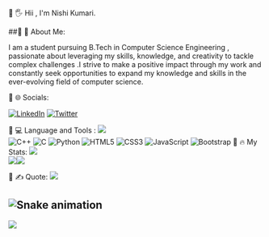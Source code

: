 
🔗 🖐️ Hii , I'm Nishi Kumari.
 
##🔗 💫 About Me:

I am a student pursuing B.Tech in Computer Science Engineering , passionate about leveraging my skills, knowledge, and creativity to tackle complex challenges .I strive to make a positive impact through my work and constantly seek opportunities to expand my knowledge and skills in the ever-evolving field of computer science.


🔗 🌐 Socials:

[![LinkedIn](https://img.shields.io/badge/LinkedIn-%230077B5.svg?logo=linkedin&logoColor=white)](https://linkedin.com/in/https://www.linkedin.com/in/nishi-kumari-802781238/) [![Twitter](https://img.shields.io/badge/Twitter-%231DA1F2.svg?logo=Twitter&logoColor=white)](https://twitter.com/https://twitter.com/Nishi_kri) 


🔗 💻 Language and Tools :
![](https://media1.giphy.com/media/26tn33aiTi1jkl6H6/giphy.gif?cid=ecf05e4714excxby1ca8goe2fgr3xoicr8hthb8wofqtl52k&rid=giphy.gif&ct=g )<br/> ![C++](https://img.shields.io/badge/c++-%2300599C.svg?style=for-the-badge&logo=c%2B%2B&logoColor=white) ![C](https://img.shields.io/badge/c-%2300599C.svg?style=for-the-badge&logo=c&logoColor=white) ![Python](https://img.shields.io/badge/python-3670A0?style=for-the-badge&logo=python&logoColor=ffdd54) ![HTML5](https://img.shields.io/badge/html5-%23E34F26.svg?style=for-the-badge&logo=html5&logoColor=white) ![CSS3](https://img.shields.io/badge/css3-%231572B6.svg?style=for-the-badge&logo=css3&logoColor=white) ![JavaScript](https://img.shields.io/badge/javascript-%23323330.svg?style=for-the-badge&logo=javascript&logoColor=%23F7DF1E) ![Bootstrap](https://img.shields.io/badge/bootstrap-%23563D7C.svg?style=for-the-badge&logo=bootstrap&logoColor=white) 
🔗 🔥 My Stats:
![](https://github-readme-stats.vercel.app/api?username=nishi719&theme=radical&hide_border=true&include_all_commits=true&count_private=true)<br/>
![](https://github-readme-streak-stats.herokuapp.com/?user=nishi719&theme=radical&hide_border=true)![](https://github-readme-stats.vercel.app/api/top-langs/?username=nishi719&theme=radical&hide_border=true&include_all_commits=true&count_private=true&layout=compact)


🔗 ✍️ Quote:
![](https://quotes-github-readme.vercel.app/api?type=horizontal&theme=radical)

![Snake animation](https://github.com/thepiyushmalhotra/thepiyushmalhotra/blob/output/github-contribution-grid-snake.svg)
---
[![](https://visitcount.itsvg.in/api?id=nishi719&icon=2&color=8)](https://visitcount.itsvg.in)


